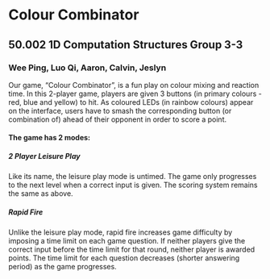 # Colour Combinator

## 50.002 1D Computation Structures Group 3-3

### Wee Ping, Luo Qi, Aaron, Calvin, Jeslyn

Our game, “Colour Combinator”, is a fun play on colour mixing and reaction time. In this 2-player game, players are given 3 buttons (in primary colours - red, blue and yellow) to hit. As coloured LEDs (in rainbow colours) appear on the interface, users have to smash the corresponding button (or combination of) ahead of their opponent in order to score a point. 


#### The game has 2 modes: 

##### 2 Player Leisure Play
Like its name, the leisure play mode is untimed. The game only progresses to the next level when a correct input is given. The scoring system remains the same as above. 

##### Rapid Fire
Unlike the leisure play mode, rapid fire increases game difficulty by imposing a time limit on each game question. If neither players give the correct input before the time limit for that round, neither player is awarded points. The time limit for each question decreases (shorter answering period) as the game progresses. 
